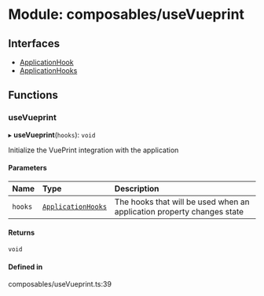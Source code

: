 # Module: composables/useVueprint

## Interfaces

- [ApplicationHook](../interfaces/composables_useVueprint.ApplicationHook.md)
- [ApplicationHooks](../interfaces/composables_useVueprint.ApplicationHooks.md)

## Functions

### <a id="usevueprint" name="usevueprint"></a> useVueprint

▸ **useVueprint**(`hooks`): `void`

Initialize the VuePrint integration with the application

#### Parameters

| Name | Type | Description |
| :------ | :------ | :------ |
| `hooks` | [`ApplicationHooks`](../interfaces/composables_useVueprint.ApplicationHooks.md) | The hooks that will be used when an application property changes state |

#### Returns

`void`

#### Defined in

composables/useVueprint.ts:39
